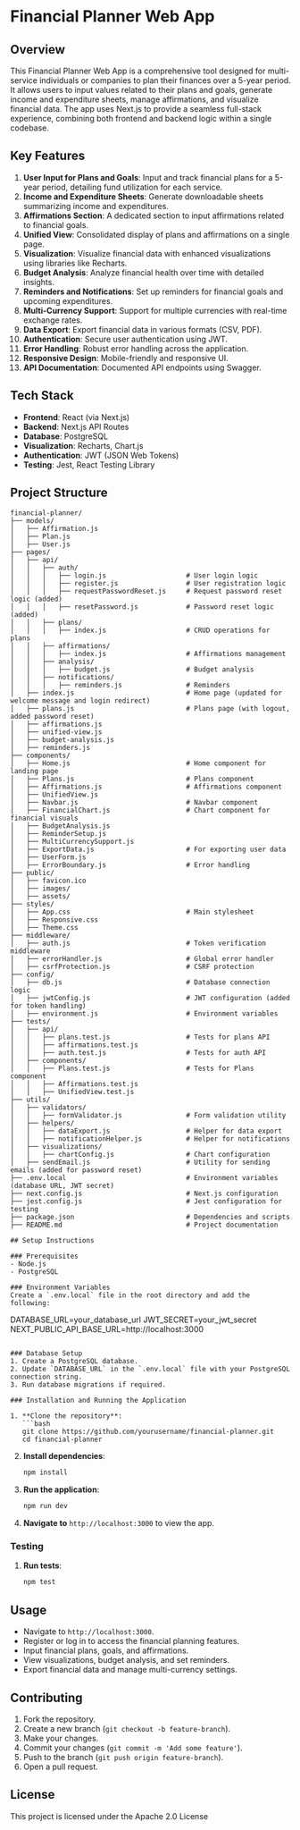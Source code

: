 # Financial Planner Web App

## Overview
This Financial Planner Web App is a comprehensive tool designed for multi-service individuals or companies to plan their finances over a 5-year period. It allows users to input values related to their plans and goals, generate income and expenditure sheets, manage affirmations, and visualize financial data. The app uses Next.js to provide a seamless full-stack experience, combining both frontend and backend logic within a single codebase.

## Key Features
1. **User Input for Plans and Goals**: Input and track financial plans for a 5-year period, detailing fund utilization for each service.
2. **Income and Expenditure Sheets**: Generate downloadable sheets summarizing income and expenditures.
3. **Affirmations Section**: A dedicated section to input affirmations related to financial goals.
4. **Unified View**: Consolidated display of plans and affirmations on a single page.
5. **Visualization**: Visualize financial data with enhanced visualizations using libraries like Recharts.
6. **Budget Analysis**: Analyze financial health over time with detailed insights.
7. **Reminders and Notifications**: Set up reminders for financial goals and upcoming expenditures.
8. **Multi-Currency Support**: Support for multiple currencies with real-time exchange rates.
9. **Data Export**: Export financial data in various formats (CSV, PDF).
10. **Authentication**: Secure user authentication using JWT.
11. **Error Handling**: Robust error handling across the application.
12. **Responsive Design**: Mobile-friendly and responsive UI.
13. **API Documentation**: Documented API endpoints using Swagger.

## Tech Stack
- **Frontend**: React (via Next.js)
- **Backend**: Next.js API Routes
- **Database**: PostgreSQL
- **Visualization**: Recharts, Chart.js
- **Authentication**: JWT (JSON Web Tokens)
- **Testing**: Jest, React Testing Library

## Project Structure
```
financial-planner/
├── models/
│   ├── Affirmation.js
│   ├── Plan.js
│   ├── User.js
├── pages/
│   ├── api/
│   │   ├── auth/
│   │   │   ├── login.js                    # User login logic
│   │   │   ├── register.js                 # User registration logic
│   │   │   ├── requestPasswordReset.js     # Request password reset logic (added)
│   │   │   ├── resetPassword.js            # Password reset logic (added)
│   │   ├── plans/
│   │   │   ├── index.js                    # CRUD operations for plans
│   │   ├── affirmations/
│   │   │   ├── index.js                    # Affirmations management
│   │   ├── analysis/
│   │   │   ├── budget.js                   # Budget analysis
│   │   ├── notifications/
│   │   │   ├── reminders.js                # Reminders
│   ├── index.js                            # Home page (updated for welcome message and login redirect)
│   ├── plans.js                            # Plans page (with logout, added password reset)
│   ├── affirmations.js
│   ├── unified-view.js
│   ├── budget-analysis.js
│   ├── reminders.js
├── components/
│   ├── Home.js                             # Home component for landing page
│   ├── Plans.js                            # Plans component
│   ├── Affirmations.js                     # Affirmations component
│   ├── UnifiedView.js
│   ├── Navbar.js                           # Navbar component
│   ├── FinancialChart.js                   # Chart component for financial visuals
│   ├── BudgetAnalysis.js
│   ├── ReminderSetup.js
│   ├── MultiCurrencySupport.js
│   ├── ExportData.js                       # For exporting user data
│   ├── UserForm.js
│   ├── ErrorBoundary.js                    # Error handling
├── public/
│   ├── favicon.ico
│   ├── images/
│   ├── assets/
├── styles/
│   ├── App.css                             # Main stylesheet
│   ├── Responsive.css
│   ├── Theme.css
├── middleware/
│   ├── auth.js                             # Token verification middleware
│   ├── errorHandler.js                     # Global error handler
│   ├── csrfProtection.js                   # CSRF protection
├── config/
│   ├── db.js                               # Database connection logic
│   ├── jwtConfig.js                        # JWT configuration (added for token handling)
│   ├── environment.js                      # Environment variables
├── tests/
│   ├── api/
│   │   ├── plans.test.js                   # Tests for plans API
│   │   ├── affirmations.test.js
│   │   ├── auth.test.js                    # Tests for auth API
│   ├── components/
│   │   ├── Plans.test.js                   # Tests for Plans component
│   │   ├── Affirmations.test.js
│   │   ├── UnifiedView.test.js
├── utils/
│   ├── validators/
│   │   ├── formValidator.js                # Form validation utility
│   ├── helpers/
│   │   ├── dataExport.js                   # Helper for data export
│   │   ├── notificationHelper.js           # Helper for notifications
│   ├── visualizations/
│   │   ├── chartConfig.js                  # Chart configuration
│   ├── sendEmail.js                        # Utility for sending emails (added for password reset)
├── .env.local                              # Environment variables (database URL, JWT secret)
├── next.config.js                          # Next.js configuration
├── jest.config.js                          # Jest configuration for testing
├── package.json                            # Dependencies and scripts
├── README.md                               # Project documentation

## Setup Instructions

### Prerequisites
- Node.js
- PostgreSQL

### Environment Variables
Create a `.env.local` file in the root directory and add the following:
```
DATABASE_URL=your_database_url
JWT_SECRET=your_jwt_secret
NEXT_PUBLIC_API_BASE_URL=http://localhost:3000
```

### Database Setup
1. Create a PostgreSQL database.
2. Update `DATABASE_URL` in the `.env.local` file with your PostgreSQL connection string.
3. Run database migrations if required.

### Installation and Running the Application

1. **Clone the repository**:
   ```bash
   git clone https://github.com/yourusername/financial-planner.git
   cd financial-planner
   ```

2. **Install dependencies**:
   ```bash
   npm install
   ```

3. **Run the application**:
   ```bash
   npm run dev
   ```

4. **Navigate to** `http://localhost:3000` to view the app.

### Testing
1. **Run tests**:
   ```bash
   npm test
   ```

## Usage
- Navigate to `http://localhost:3000`.
- Register or log in to access the financial planning features.
- Input financial plans, goals, and affirmations.
- View visualizations, budget analysis, and set reminders.
- Export financial data and manage multi-currency settings.

## Contributing
1. Fork the repository.
2. Create a new branch (`git checkout -b feature-branch`).
3. Make your changes.
4. Commit your changes (`git commit -m 'Add some feature'`).
5. Push to the branch (`git push origin feature-branch`).
6. Open a pull request.

## License
This project is licensed under the Apache 2.0 License 
